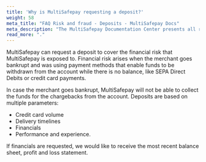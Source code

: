 ```yaml
---
title: 'Why is MultiSafepay requesting a deposit?'
weight: 58
meta_title: "FAQ Risk and fraud - Deposits - MultiSafepay Docs"
meta_description: "The MultiSafepay Documentation Center presents all relevant information about our Plugins and API. You can also find support pages for payment methods, tools and general questions as well as the contact details of our Support and Integration Teams."
read_more: "."
---
```


MultiSafepay can request a deposit to cover the financial risk that MultiSafepay is exposed to. Financial risk arises when the merchant goes bankrupt and was using payment methods that enable funds to be withdrawn from the account while there is no balance, like SEPA Direct Debits or credit card payments. 

In case the merchant goes bankrupt, MultiSafepay will not be able to collect the funds for the chargebacks from the account. Deposits are based on multiple parameters:

* Credit card volume
* Delivery timelines
* Financials
* Performance and experience. 

If financials are requested, we would like to receive the most recent balance sheet, profit and loss statement. 


